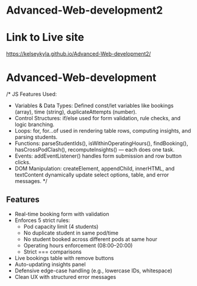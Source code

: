 # Advanced-Web-development2
# Link to Live site
https://kelseykyla.github.io/Advanced-Web-development2/
# Advanced-Web-development
/*
  JS Features Used:
  - Variables & Data Types: Defined const/let variables like bookings (array), time (string), duplicateAttempts (number).
  - Control Structures: if/else used for form validation, rule checks, and logic branching.
  - Loops: for, for...of used in rendering table rows, computing insights, and parsing students.
  - Functions: parseStudentIds(), isWithinOperatingHours(), findBooking(), hasCrossPodClash(), recomputeInsights() — each does one task.
  - Events: addEventListener() handles form submission and row button clicks.
  - DOM Manipulation: createElement, appendChild, innerHTML, and textContent dynamically update select options, table, and error messages.
*/
##  Features

- Real-time booking form with validation
- Enforces 5 strict rules:
  - Pod capacity limit (4 students)
  - No duplicate student in same pod/time
  - No student booked across different pods at same hour
  - Operating hours enforcement (08:00–20:00)
  - Strict === comparisons
- Live bookings table with remove buttons
- Auto-updating insights panel
- Defensive edge-case handling (e.g., lowercase IDs, whitespace)
- Clean UX with structured error messages
